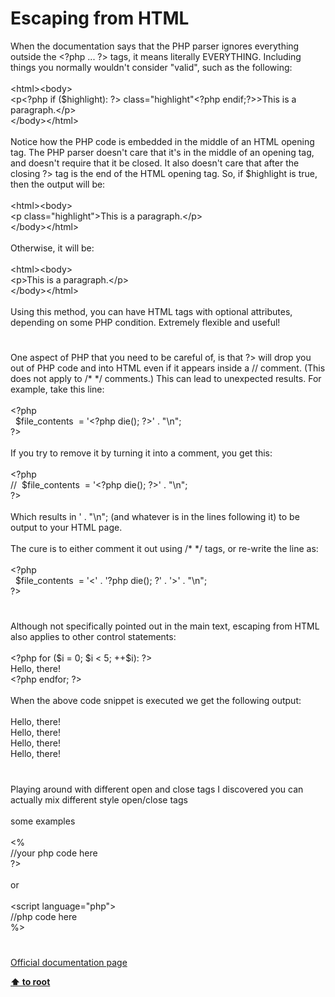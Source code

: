 # Escaping from HTML




<div class="phpcode"><span class="html">
When the documentation says that the PHP parser ignores everything outside the <span class="default">&lt;?php </span><span class="keyword">... </span><span class="default">?&gt;</span> tags, it means literally EVERYTHING. Including things you normally wouldn&apos;t consider &quot;valid&quot;, such as the following:<br><br>&lt;html&gt;&lt;body&gt;<br>&lt;p<span class="default">&lt;?php </span><span class="keyword">if (</span><span class="default">$highlight</span><span class="keyword">): </span><span class="default">?&gt;</span> class=&quot;highlight&quot;<span class="default">&lt;?php </span><span class="keyword">endif;</span><span class="default">?&gt;</span>&gt;This is a paragraph.&lt;/p&gt;<br>&lt;/body&gt;&lt;/html&gt;<br><br>Notice how the PHP code is embedded in the middle of an HTML opening tag. The PHP parser doesn&apos;t care that it&apos;s in the middle of an opening tag, and doesn&apos;t require that it be closed. It also doesn&apos;t care that after the closing ?&gt; tag is the end of the HTML opening tag. So, if $highlight is true, then the output will be:<br><br>&lt;html&gt;&lt;body&gt;<br>&lt;p class=&quot;highlight&quot;&gt;This is a paragraph.&lt;/p&gt;<br>&lt;/body&gt;&lt;/html&gt;<br><br>Otherwise, it will be:<br><br>&lt;html&gt;&lt;body&gt;<br>&lt;p&gt;This is a paragraph.&lt;/p&gt;<br>&lt;/body&gt;&lt;/html&gt;<br><br>Using this method, you can have HTML tags with optional attributes, depending on some PHP condition. Extremely flexible and useful!</span>
</div>
  

#


<div class="phpcode"><span class="html">
One aspect of PHP that you need to be careful of, is that ?&gt; will drop you out of PHP code and into HTML even if it appears inside a // comment. (This does not apply to /* */ comments.) This can lead to unexpected results. For example, take this line:<br><br><span class="default">&lt;?php<br>&#xA0; $file_contents&#xA0; </span><span class="keyword">= </span><span class="string">&apos;&lt;?php die(); ?&gt;&apos; </span><span class="keyword">. </span><span class="string">&quot;\n&quot;</span><span class="keyword">;<br></span><span class="default">?&gt;<br></span><br>If you try to remove it by turning it into a comment, you get this:<br><br><span class="default">&lt;?php<br></span><span class="comment">//&#xA0; $file_contents&#xA0; = &apos;&lt;?php die(); </span><span class="default">?&gt;</span>&apos; . &quot;\n&quot;;<br>?&gt;<br><br>Which results in &apos; . &quot;\n&quot;; (and whatever is in the lines following it) to be output to your HTML page.<br><br>The cure is to either comment it out using /* */ tags, or re-write the line as:<br><br><span class="default">&lt;?php<br>&#xA0; $file_contents&#xA0; </span><span class="keyword">= </span><span class="string">&apos;&lt;&apos; </span><span class="keyword">. </span><span class="string">&apos;?php die(); ?&apos; </span><span class="keyword">. </span><span class="string">&apos;&gt;&apos; </span><span class="keyword">. </span><span class="string">&quot;\n&quot;</span><span class="keyword">;<br></span><span class="default">?&gt;</span>
</span>
</div>
  

#


<div class="phpcode"><span class="html">
Although not specifically pointed out in the main text, escaping from HTML also applies to other control statements:<br><br><span class="default">&lt;?php </span><span class="keyword">for (</span><span class="default">$i </span><span class="keyword">= </span><span class="default">0</span><span class="keyword">; </span><span class="default">$i </span><span class="keyword">&lt; </span><span class="default">5</span><span class="keyword">; ++</span><span class="default">$i</span><span class="keyword">): </span><span class="default">?&gt;<br></span>Hello, there!<br><span class="default">&lt;?php </span><span class="keyword">endfor; </span><span class="default">?&gt;<br></span><br>When the above code snippet is executed we get the following output:<br><br>Hello, there!<br>Hello, there!<br>Hello, there!<br>Hello, there!</span>
</div>
  

#


<div class="phpcode"><span class="html">
Playing around with different open and close tags I discovered you can actually mix different style open/close tags<br><br>some examples<br><br>&lt;%<br>//your php code here<br>?&gt;<br><br>or<br><br>&lt;script language=&quot;php&quot;&gt;<br>//php code here<br>%&gt;</span>
</div>
  

#

[Official documentation page](https://www.php.net/manual/en/language.basic-syntax.phpmode.php)

**[⬆ to root](/)**
